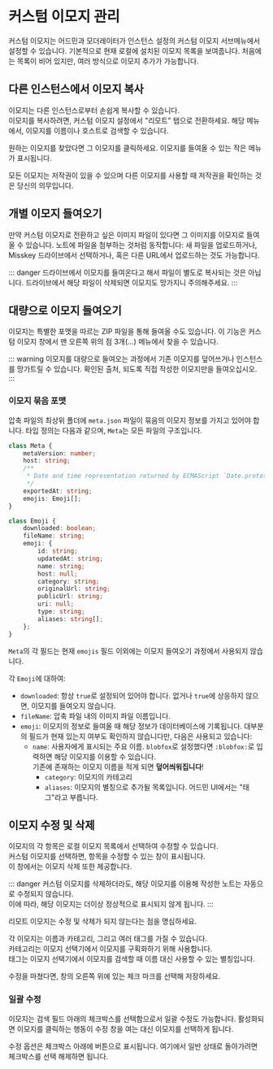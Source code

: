 # 커스텀 이모지 관리
커스텀 이모지는 어드민과 모더레이터가 인스턴스 설정의 커스텀 이모지 서브메뉴에서 설정할 수 있습니다.
기본적으로 현재 로컬에 설치된 이모지 목록을 보여줍니다.
처음에는 목록이 비어 있지만, 여러 방식으로 이모지 추가가 가능합니다.

## 다른 인스턴스에서 이모지 복사
이모지는 다른 인스턴스로부터 손쉽게 복사할 수 있습니다.  
이모지를 복사하려면, 커스텀 이모지 설정에서 "리모트" 탭으로 전환하세요.
해당 메뉴에서, 이모지를 이름이나 호스트로 검색할 수 있습니다.

원하는 이모지를 찾았다면 그 이모지를 클릭하세요. 이모지를 들여올 수 있는 작은 메뉴가 표시됩니다.

모든 이모지는 저작권이 있을 수 있으며 다른 이모지를 사용할 때 저작권을 확인하는 것은 당신의 의무입니다.

## 개별 이모지 들여오기
만약 커스텀 이모지로 전환하고 싶은 이미지 파일이 있다면 그 이미지를 이모지로 들여올 수 있습니다.
노트에 파일을 첨부하는 것처럼 동작합니다:
새 파일을 업로드하거나, Misskey 드라이브에서 선택하거나, 혹은 다른 URL에서 업로드하는 것도 가능합니다.

::: danger
드라이브에서 이모지를 들여온다고 해서 파일이 별도로 복사되는 것은 아닙니다.
드라이브에서 해당 파일이 삭제되면 이모지도 망가지니 주의해주세요.
:::

## 대량으로 이모지 들여오기
이모지는 특별한 포맷을 따르는 ZIP 파일을 통해 들여올 수도 있습니다.
이 기능은 커스텀 이모지 창에서 맨 오른쪽 위의 점 3개(...) 메뉴에서 찾을 수 있습니다.

::: warning
이모지를 대량으로 들여오는 과정에서 기존 이모지를 덮어쓰거나 인스턴스를 망가트릴 수 있습니다.
확인된 출처, 되도록 직접 작성한 이모지만을 들여오십시오.
:::

### 이모지 묶음 포맷
압축 파일의 최상위 폴더에 `meta.json` 파일이 묶음의 이모지 정보를 가지고 있어야 합니다.
타입 정의는 다음과 같으며, `Meta`는 모든 파일의 구조입니다.

```typescript
class Meta {
	metaVersion: number;
	host: string;
	/**
	 * Date and time representation returned by ECMAScript `Date.prototype.toString`.
	 */
	exportedAt: string;
	emojis: Emoji[];
}

class Emoji {
	downloaded: boolean;
	fileName: string;
	emoji: {
		id: string;
		updatedAt: string;
		name: string;
		host: null;
		category: string;
		originalUrl: string;
		publicUrl: string;
		uri: null;
		type: string;
		aliases: string[];
	};
}
```

`Meta`의 각 필드는 현재 `emojis` 필드 이외에는 이모지 들여오기 과정에서 사용되지 않습니다.

각 `Emoji`에 대하여:

- `downloaded`<!--: boolean? | false-->: 항상 `true`로 설정되어 있어야 합니다. 없거나 `true`에 상응하지 않으면, 이모지를 들여오지 않습니다.
- `fileName`<!--: string-->: 압축 파일 내의 이미지 파일 이름입니다.
- `emoji`<!--: struct-->: 이모지의 정보로 들여올 때 해당 정보가 데이터베이스에 기록됩니다. 대부분의 필드가 현재 있는지 여부도 확인하지 않습니다만, 다음은 사용되고 있습니다:
  - `name`<!--: string-->: 사용자에게 표시되는 주요 이름. `blobfox`로 설정했다면 `:blobfox:`로 입력하면 해당 이모지를 이용할 수 있습니다.  
		기존에 존재하는 이모지 이름을 적게 되면 **덮어씌워집니다**!
	- `category`<!--: string? | null-->: 이모지의 카테고리
	- `aliases`<!--: string[]? | null-->: 이모지의 별칭으로 추가될 목록입니다. 어드민 UI에서는 "태그"라고 부릅니다.

## 이모지 수정 및 삭제
이모지의 각 항목은 로컬 이모지 목록에서 선택하여 수정할 수 있습니다.  
커스텀 이모지를 선택하면, 항목을 수정할 수 있는 창이 표시됩니다.  
이 창에서는 이모지 삭제 또한 제공합니다.

::: danger
커스텀 이모지를 삭제하더라도, 해당 이모지를 이용해 작성한 노트는 자동으로 수정되지 않습니다.  
이에 따라, 해당 이모지는 더이상 정상적으로 표시되지 않게 됩니다.
:::

리모트 이모지는 수정 및 삭제가 되지 않는다는 점을 명심하세요.

각 이모지는 이름과 카테고리, 그리고 여러 태그를 가질 수 있습니다.  
카테고리는 이모지 선택기에서 이모지를 구획화하기 위해 사용합니다.  
태그는 이모지 선택기에서 이모지를 검색할 때 이름 대신 사용할 수 있는 별칭입니다.

수정을 마쳤다면, 창의 오른쪽 위에 있는 체크 마크를 선택해 저장하세요.

### 일괄 수정
이모지는 검색 필드 아래의 체크박스를 선택함으로서 일괄 수정도 가능합니다.
활성화되면 이모지를 클릭하는 행동이 수정 창을 여는 대신 이모지를 선택하게 됩니다.

수정 옵션은 체크박스 아래에 버튼으로 표시됩니다.
여기에서 일반 상태로 돌아가려면 체크박스를 선택 해제하면 됩니다.
